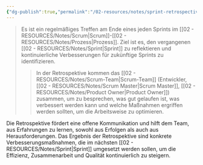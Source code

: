 ```yaml
---
{"dg-publish":true,"permalink":"/02-resources/notes/sprint-retrospective/","tags":["projektmanagement/agile"],"noteIcon":"","updated":"2025-09-05T10:12:30.000+02:00"}
---
```


>Es ist ein regelmäßiges Treffen am Ende eines jeden Sprints im [[02 - RESOURCES/Notes/Scrum\|Scrum]]-[[02 - RESOURCES/Notes/Prozess\|Prozess]]. Ziel ist es, den vergangenen [[02 - RESOURCES/Notes/Sprint\|Sprint]] zu reflektieren und kontinuierliche Verbesserungen für zukünftige Sprints zu identifizieren. 
>>In der Retrospektive kommen das [[02 - RESOURCES/Notes/Scrum-Team\|Scrum-Team]] (Entwickler, [[02 - RESOURCES/Notes/Scrum Master\|Scrum Master]], [[02 - RESOURCES/Notes/Product Owner\|Product Owner]]) zusammen, um zu besprechen, was gut gelaufen ist, was verbessert werden kann und welche Maßnahmen ergriffen werden sollten, um die Arbeitsweise zu optimieren.

Die Retrospektive fördert eine offene Kommunikation und hilft dem Team, aus Erfahrungen zu lernen, sowohl aus Erfolgen als auch aus Herausforderungen. Das Ergebnis der Retrospektive sind konkrete Verbesserungsmaßnahmen, die im nächsten [[02 - RESOURCES/Notes/Sprint\|Sprint]] umgesetzt werden sollen, um die Effizienz, Zusammenarbeit und Qualität kontinuierlich zu steigern.